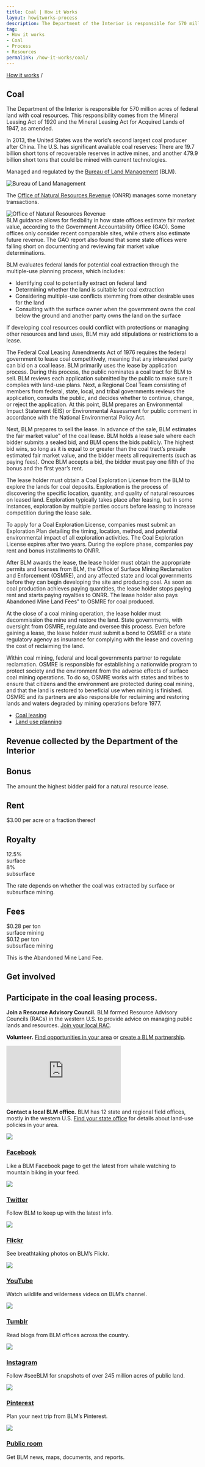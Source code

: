 ```yaml
---
title: Coal | How it Works
layout: howitworks-process
description: The Department of the Interior is responsible for 570 million acres of federal land with coal resources. This responsibility comes from the Mineral Leasing Act of 1920 and the Mineral Leasing Act for Acquired Lands of 1947, as amended.
tag:
- How it works
- Coal
- Process
- Resources
permalink: /how-it-works/coal/
---
```


<section class="revenues_subpage-nav container"></section>

<section class="slab-beta revenues_subpage-intro_wrapper">

  <div class="container-page-wrapper revenues_subpage-intro">
		<div class="container revenues_subpage-intro_layout">
		  <div>
		    <a class="revenues_subpage-breadcrumb" href="/how-it-works/">How it works</a>
		    /
		  </div>
		  <h1>Coal</h1>
		  <p class="revenues_subpage-intro_text">The Department of the Interior is responsible for 570 million acres of federal land with coal resources. This responsibility comes from the Mineral Leasing Act of 1920 and the Mineral Leasing Act for Acquired Lands of 1947, as amended.</p>
		  <p class="revenues_subpage-intro_text">In 2013, the United States was the world’s second largest coal producer after China. The U.S. has significant available coal reserves: There are 19.7 billion <glossary-term term.key="tons">short tons</glossary-term> of recoverable reserves in active mines, and another 479.9 billion short tons that could be mined with current technologies.</p>
		</div>
		<div class="revenues_subpage-office_container revenues_subpage-office_container_layout">
		  <div class="revenues_subpage-office container">
		    <div class="revenues_subpage-office_text">
		      <p>Managed and regulated by the <span><a href="http://www.blm.gov/">Bureau of Land Management</a> (BLM)</span>.</p>
		    </div>
		    <div class="revenues_subpage-office_logos">
		      <img class="revenues_subpage-office_logo" src="/public/img/logos/BLM-mark.png" alt="Bureau of Land Management">
		    </div>
		  </div>
		  <div class="revenues_subpage-office container">
		    <div class="revenues_subpage-office_text">
		      <p>The <span><a href="http://www.onrr.gov/">Office of Natural Resources Revenue</a> (ONRR)</span> manages some monetary transactions.</p>
		    </div>
		    <div class="revenues_subpage-office_logos">
		      <img class="revenues_subpage-office_logo" src="/public/img/logos/ONRR-mark.svg" alt="Office of Natural Resources Revenue">
		    </div>
		  </div>
		</div>
  </div>
  <div class="revenues_subpage-steps coal">
		<section class="container-outer">
			<did-you-know intro='“Fair market value” is determined differently by different state offices.'>BLM guidance allows for flexibility in how state offices estimate fair market value, according to the Government Accountability Office (GAO). Some offices only consider recent comparable sites, while others also estimate future revenue. The GAO report also found that some state offices were falling short on documenting and reviewing fair market value determinations.</did-you-know>
		  <div class="container">
		  	<process-group>
		  		<process-step step.id="1" step.name="Plan">
            <p>BLM evaluates federal lands for potential coal extraction through the multiple-use planning process, which includes:</p>
            <ul class="list-bullet">
              <li>Identifying coal to potentially extract on federal land</li>
              <li>Determining whether the land is suitable for coal extraction</li>
              <li>Considering multiple-use conflicts stemming from other desirable uses for the land</li>
              <li>Consulting with the surface owner when the government owns the coal below the ground and another party owns the land on the surface</li>
            </ul>
            <p>If developing coal resources could conflict with protections or managing other resources and land uses, BLM may add stipulations or restrictions to a lease.</p>   
          </process-step>
		  		<process-step step.id="2" step.name="Lease">
            <p>The Federal Coal Leasing Amendments Act of 1976 requires the federal government to lease coal competitively, meaning that any interested party can bid on a coal lease. BLM primarily uses the lease by application process. During this process, the public nominates a coal tract for BLM to sell. BLM reviews each application submitted by the public to make sure it complies with land-use plans. Next, a Regional Coal Team consisting of members from federal, state, local, and tribal governments reviews the application, consults the public, and decides whether to continue, change, or reject the application. At this point, BLM prepares an <glossary-term>Environmental Impact Statement (EIS)</glossary-term> or Environmental Assessment for public comment in accordance with the National Environmental Policy Act.</p>
            <p>Next, BLM prepares to sell the lease. In advance of the sale, BLM estimates the <glossary-term>fair market value"</glossary-term> of the coal lease. BLM holds a lease sale where each bidder submits a sealed bid, and BLM opens the bids publicly. The highest bid wins, so long as it is equal to or greater than the coal tract’s presale estimated fair market value, and the bidder meets all requirements (such as paying fees). Once BLM accepts a bid, the bidder must pay one fifth of the <glossary-term>bonus</glossary-term> and the first year’s rent.</p>
          </process-step>
		  		<process-step step.id="3" step.name="Explore">
            <p>The lease holder must obtain a Coal Exploration License from the BLM to explore the lands for coal deposits. Exploration is the process of discovering the specific location, quantity, and quality of natural resources on leased land. Exploration typically takes place after leasing, but in some instances, exploration by multiple parties occurs before leasing to increase competition during the lease sale.</p>
            <p>To apply for a Coal Exploration License, companies must submit an Exploration Plan detailing the timing, location, method, and potential environmental impact of all exploration activities. The Coal Exploration License expires after two years. During the explore phase, companies pay <glossary-term>rent</glossary-term> and bonus installments to ONRR.</p>
          </process-step>
		  		<process-step step.id="4" step.name="Develop">
            <p>After BLM awards the lease, the lease holder must obtain the appropriate permits and licenses from BLM, the Office of Surface Mining Reclamation and Enforcement (OSMRE), and any affected state and local governments before they can begin developing the site and producing coal. As soon as coal production achieves <glossary-term>paying quantities</glossary-term>, the lease holder stops paying rent and starts paying royalties to ONRR. The lease holder also pays <glossary-term term.key="Abandoned Mine Land Fee">Abandoned Mine Land Fees"</glossary-term> to OSMRE for coal produced.</p>
          </process-step>
		  		<process-step step.id="5" step.name="Decommission">
            <p>At the close of a coal mining operation, the lease holder must decommission the mine and restore the land. State governments, with oversight from OSMRE, regulate and oversee this process. Even before gaining a lease, the lease holder must submit a bond to OSMRE or a state regulatory agency as insurance for complying with the lease and covering the cost of <glossary-term term.key="reclamation">reclaiming</glossary-term> the land.</p>
            <p>Within coal mining, federal and local governments partner to regulate reclamation. OSMRE is responsible for establishing a nationwide program to protect society and the environment from the adverse effects of surface coal mining operations. To do so, OSMRE works with states and tribes to ensure that citizens and the environment are protected during coal mining, and that the land is restored to beneficial use when mining is finished. OSMRE and its partners are also responsible for reclaiming and restoring lands and waters degraded by mining operations before 1977.</p>
          </process-step>
		  		<process-step step.name="Learn more">
            <ul class="list-bullet">
              <li><a href="https://www.blm.gov/programs/energy-and-minerals/coal">Coal leasing</a></li>
              <li><a href="https://www.blm.gov/programs/energy-and-minerals/coal/land-use-planning">Land use planning</a></li>
            </ul>  
          </process-step>
		  	</process-group>
		  </div>
		</section>
  </div>
</section>
<div class="slab-beta revenues_page-forms">
	<section class="container-outer">
	  <h1>Revenue collected by the Department of the Interior</h1>
	  <div class="revenues_page-forms_options">
	    <div>
	      <h2>Bonus</h2>
	      <p>The amount the highest bidder paid for a natural resource lease.</p>
	    </div>
	    <div>
	      <h2>Rent</h2>
	      <p class="revenues_page-forms_numbers"><span>$3.00</span> per acre or a fraction thereof</p>
	    </div>
	    <div>
	      <h2>Royalty</h2>
	      <p class="revenues_page-forms_numbers_first">
	        <span>12.5%</span>
	        <br>surface
	        <br><span>8%</span>
	        <br>subsurface</p>
	      <p>The rate depends on whether the coal was extracted by surface or subsurface mining.</p>
	    </div>
	    <div>
	      <h2>Fees</h2>
	      <p class="revenues_page-forms_numbers_first"><span>$0.28</span> per ton
	      <br>surface mining
	      <br><span>$0.12</span> per ton
	      <br>subsurface mining</p>
	      <p>This is the Abandoned Mine Land Fee.</p>
	    </div>
	  </div>
	</section>
</div>
<div class="slab-alpha revenues_subpage-involved">
    <section class="container-outer">
      <div class="container-left-4">
        <h1>Get involved</h1>
        <h2 class="h4">Participate in the coal leasing process.</h2>
      </div>
      <div class="container-right-8">
        <div class="revenues_subpage-involved_participate">
          <div class="container-half container-half-space">
            <p><strong>Join a Resource Advisory Council.</strong> BLM formed <glossary-term term.key="resource advisory council (rac)">Resource Advisory Councils</glossary-term> (RACs) in the western U.S. to provide advice on managing public lands and resources. <a href="https://www.blm.gov/get-involved/resource-advisory-council/near-you">Join your local RAC</a>.</p>
            <p><strong>Volunteer.</strong> <a href="http://volunteer.gov/index.cfm">Find opportunities in your area</a> or <a href="https://www.blm.gov/get-involved/partnerships">create a BLM partnership</a>.</p>
          </div>
          <div class="container-half revenues_subpage-involved_video">
            <iframe title="get involved video" src="https://www.youtube.com/embed/gdalYBS1lPE" frameborder="0" allowfullscreen></iframe>
            <p><strong>Contact a local BLM office.</strong> BLM has 12 state and regional field offices, mostly in the western U.S. <a href="https://www.blm.gov/locations">Find your state office</a> for details about land-use policies in your area.</p>
          </div>
        </div>
        <div>
          <div class="revenues_subpage-involved_option">
            <a class="link-no_under" href="https://www.facebook.com/BLMNational/">
              <img src="/public/img/icons/facebook.svg" class="u-padding-right icon-medium"/>
              <h3>Facebook</h3>
            </a>
            <p>Like a BLM Facebook page to get the latest from whale watching to mountain biking in your feed.</p>
          </div>
          <div class="revenues_subpage-involved_option">
            <a class="link-no_under" href="https://twitter.com/BLMNational">
              <img src="/public/img/icons/twitter.svg" class="u-padding-right icon-medium"/>
              <h3>Twitter</h3>
            </a>
            <p>Follow BLM to keep up with the latest info.</p>
          </div>
          <div class="revenues_subpage-involved_option">
            <a class="link-no_under" href="https://www.flickr.com/photos/mypubliclands/">
              <img src="/public/img/icons/flickr.svg" class="u-padding-right icon-medium"/>
              <h3>Flickr</h3>
            </a>
            <p>See breathtaking photos on BLM’s Flickr.</p>
          </div>
          <div class="revenues_subpage-involved_option">
            <a class="link-no_under" href="https://www.youtube.com/user/BLMNational">
              <img src="/public/img/icons/youtube-play.svg" class="u-padding-right icon-medium"/>
              <h3>YouTube</h3>
            </a>
            <p>Watch wildlife and wilderness videos on BLM’s channel.</p>
          </div>
        </div>
        <div class="revenues-section-involved-options">
          <div class="revenues_subpage-involved_option">
            <a class="link-no_under" href="http://mypubliclands.tumblr.com/">
              <img src="/public/img/icons/tumblr.svg" class="u-padding-right icon-medium"/>
              <h3>Tumblr</h3>
            </a>
            <p>Read blogs from BLM offices across the country.</p>
          </div>
          <div class="revenues_subpage-involved_option">
            <a class="link-no_under" href="https://instagram.com/mypubliclands/">
              <img src="/public/img/icons/instagram.svg" class="u-padding-right icon-medium"/>
              <h3>Instagram</h3>
            </a>
            <p>Follow #seeBLM for snapshots of over 245 million acres of public land.</p>
          </div>
          <div class="revenues_subpage-involved_option">
            <a class="link-no_under" href="https://www.pinterest.com/mypubliclands/">
            <img src="/public/img/icons/pinterest.svg" class="u-padding-right icon-medium"/>
              <h3>Pinterest</h3>
            </a>
            <p>Plan your next trip from BLM’s Pinterest.</p>
          </div>
          <div class="revenues_subpage-involved_option">
            <a class="link-no_under" href="https://www.blm.gov/public-room">
              <img src="/public/img/icons/info.svg" class="u-padding-right icon-medium"/>
              <h3>Public room</h3>
            </a>
            <p>Get BLM news, maps, documents, and reports.</p>
          </div>
        </div>
      </div>
    </section>
</div>